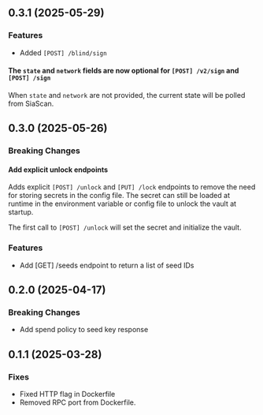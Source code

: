 ## 0.3.1 (2025-05-29)

### Features

- Added `[POST] /blind/sign`

#### The `state` and `network` fields are now optional for `[POST] /v2/sign` and `[POST] /sign`

When `state` and `network` are not provided, the current state will be polled from SiaScan.

## 0.3.0 (2025-05-26)

### Breaking Changes

#### Add explicit unlock endpoints

Adds explicit `[POST] /unlock` and `[PUT] /lock` endpoints to remove the need for storing secrets in the config file. The secret can still be loaded at runtime in the environment variable or config file to unlock the vault at startup.

The first call to `[POST] /unlock` will set the secret and initialize the vault.

### Features

- Add [GET] /seeds endpoint to return a list of seed IDs

## 0.2.0 (2025-04-17)

### Breaking Changes

- Add spend policy to seed key response

## 0.1.1 (2025-03-28)

### Fixes

- Fixed HTTP flag in Dockerfile
- Removed RPC port from Dockerfile.
